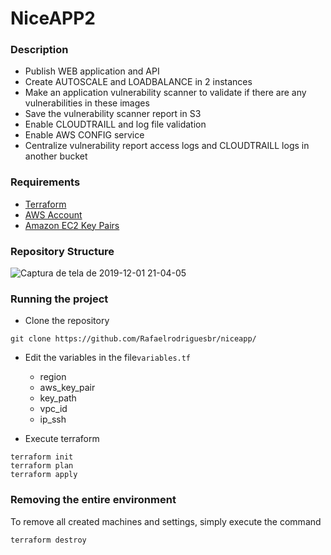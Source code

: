 
# NiceAPP2

### Description

- Publish WEB application and API
- Create AUTOSCALE and LOADBALANCE in 2 instances
- Make an application vulnerability scanner to validate if there are any vulnerabilities in these images
- Save the vulnerability scanner report in S3
- Enable CLOUDTRAILL and log file validation
- Enable AWS CONFIG service
- Centralize vulnerability report access logs and CLOUDTRAILL logs in another bucket


### Requirements
- [Terraform](https://www.terraform.io/downloads.html)
- [AWS Account](https://aws.amazon.com/)
- [Amazon EC2 Key Pairs](https://docs.aws.amazon.com/AWSEC2/latest/UserGuide/ec2-key-pairs.html)

### Repository Structure
![Captura de tela de 2019-12-01 21-04-05](https://user-images.githubusercontent.com/57097868/69922884-d29a8c00-147e-11ea-897e-2c63a46fd728.png)

### Running the project

- Clone the repository
```
git clone https://github.com/Rafaelrodriguesbr/niceapp/

```
- Edit the variables in the file`variables.tf` 
     -   region
     -   aws_key_pair
     -   key_path
     -   vpc_id
     -   ip_ssh


- Execute terraform

```
terraform init
terraform plan
terraform apply

```

### Removing the entire environment

To remove all created machines and settings, simply execute the command

`terraform destroy`


